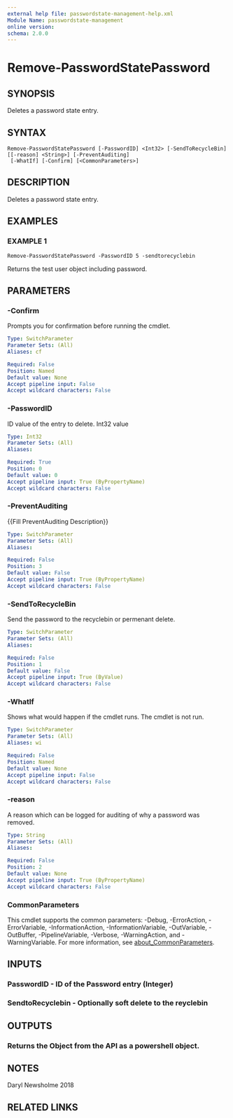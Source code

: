 ```yaml
---
external help file: passwordstate-management-help.xml
Module Name: passwordstate-management
online version:
schema: 2.0.0
---
```


# Remove-PasswordStatePassword

## SYNOPSIS
Deletes a password state entry.

## SYNTAX

```
Remove-PasswordStatePassword [-PasswordID] <Int32> [-SendToRecycleBin] [[-reason] <String>] [-PreventAuditing]
 [-WhatIf] [-Confirm] [<CommonParameters>]
```

## DESCRIPTION
Deletes a password state entry.

## EXAMPLES

### EXAMPLE 1
```
Remove-PasswordStatePassword -PasswordID 5 -sendtorecyclebin
```

Returns the test user object including password.

## PARAMETERS

### -Confirm
Prompts you for confirmation before running the cmdlet.

```yaml
Type: SwitchParameter
Parameter Sets: (All)
Aliases: cf

Required: False
Position: Named
Default value: None
Accept pipeline input: False
Accept wildcard characters: False
```

### -PasswordID
ID value of the entry to delete.
Int32 value

```yaml
Type: Int32
Parameter Sets: (All)
Aliases:

Required: True
Position: 0
Default value: 0
Accept pipeline input: True (ByPropertyName)
Accept wildcard characters: False
```

### -PreventAuditing
{{Fill PreventAuditing Description}}

```yaml
Type: SwitchParameter
Parameter Sets: (All)
Aliases:

Required: False
Position: 3
Default value: False
Accept pipeline input: True (ByPropertyName)
Accept wildcard characters: False
```

### -SendToRecycleBin
Send the password to the recyclebin or permenant delete.

```yaml
Type: SwitchParameter
Parameter Sets: (All)
Aliases:

Required: False
Position: 1
Default value: False
Accept pipeline input: True (ByValue)
Accept wildcard characters: False
```

### -WhatIf
Shows what would happen if the cmdlet runs.
The cmdlet is not run.

```yaml
Type: SwitchParameter
Parameter Sets: (All)
Aliases: wi

Required: False
Position: Named
Default value: None
Accept pipeline input: False
Accept wildcard characters: False
```

### -reason
A reason which can be logged for auditing of why a password was removed.

```yaml
Type: String
Parameter Sets: (All)
Aliases:

Required: False
Position: 2
Default value: None
Accept pipeline input: True (ByPropertyName)
Accept wildcard characters: False
```

### CommonParameters
This cmdlet supports the common parameters: -Debug, -ErrorAction, -ErrorVariable, -InformationAction, -InformationVariable, -OutVariable, -OutBuffer, -PipelineVariable, -Verbose, -WarningAction, and -WarningVariable. For more information, see [about_CommonParameters](http://go.microsoft.com/fwlink/?LinkID=113216).

## INPUTS

### PasswordID - ID of the Password entry (Integer)
### SendtoRecyclebin - Optionally soft delete to the reyclebin
## OUTPUTS

### Returns the Object from the API as a powershell object.
## NOTES
Daryl Newsholme 2018

## RELATED LINKS
